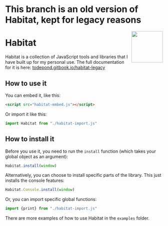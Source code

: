 # This branch is an old version of Habitat, kept for legacy reasons

<img align="right" height="100" src="http://todepond.com/IMG/Habitat@0.25x.png">

# Habitat
Habitat is a collection of JavaScript tools and libraries that I have built up for my personal use. The full documentation for it is here: [todepond.gitbook.io/habitat-legacy](https://todepond.gitbook.io/habitat-legacy/)

## How to use it
You can embed it, like this:
```html
<script src="habitat-embed.js"></script>
```
Or import it like this:
```js
import Habitat from "./habitat-import.js"
```
## How to install it
Before you use it, you need to run the `install` function (which takes your global object as an argument):
```js
Habitat.install(window)
```
Alternatively, you can choose to install specific parts of the library. This just installs the console features:
```js
Habitat.Console.install(window)
```
Or, you can import specific global functions:
```js
import {print} from "./habitat-import.js"
```
There are more examples of how to use Habitat in the `examples` folder.
